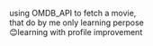 using OMDB_API to fetch a movie,
<br/>
that do by me only learning perpose 
<br/>
😊learning with profile improvement